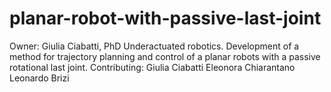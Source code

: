 # planar-robot-with-passive-last-joint
Owner: Giulia Ciabatti, PhD 
Underactuated robotics. Development of a method for trajectory planning and control of a planar robots with a passive rotational last joint.
Contributing: Giulia Ciabatti Eleonora Chiarantano Leonardo Brizi
